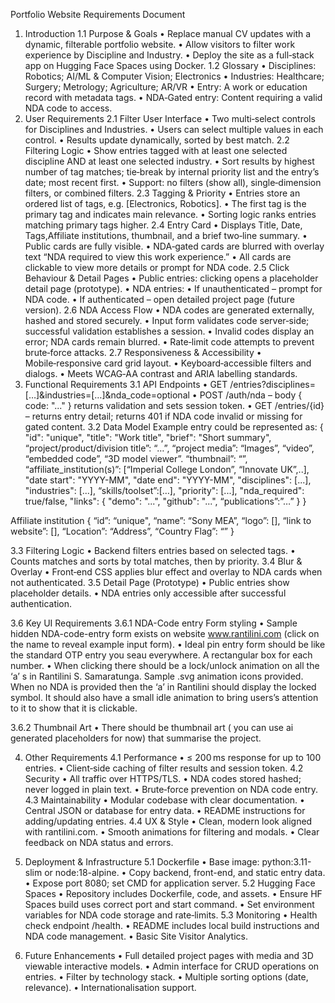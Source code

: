 Portfolio Website Requirements Document
1. Introduction
1.1 Purpose & Goals
•	Replace manual CV updates with a dynamic, filterable portfolio website.
•	Allow visitors to filter work experience by Discipline and Industry.
•	Deploy the site as a full‑stack app on Hugging Face Spaces using Docker.
1.2 Glossary
•	Disciplines: Robotics; AI/ML & Computer Vision; Electronics
•	Industries: Healthcare; Surgery; Metrology; Agriculture; AR/VR
•	Entry: A work or education record with metadata tags.
•	NDA‑Gated entry: Content requiring a valid NDA code to access.
2. User Requirements
2.1 Filter User Interface
•	Two multi‑select controls for Disciplines and Industries.
•	Users can select multiple values in each control.
•	Results update dynamically, sorted by best match.
2.2 Filtering Logic
•	Show entries tagged with at least one selected discipline AND at least one selected industry.
•	Sort results by highest number of tag matches; tie‑break by internal priority list and the entry’s date; most recent first.
•	Support: no filters (show all), single‑dimension filters, or combined filters.
2.3 Tagging & Priority
•	Entries store an ordered list of tags, e.g. [Electronics, Robotics].
•	The first tag is the primary tag and indicates main relevance.
•	Sorting logic ranks entries matching primary tags higher.
2.4 Entry Card
•	Displays Title, Date, Tags,Affiliate institutions, thumbnail, and a brief two‑line summary.
•	Public cards are fully visible.
•	NDA‑gated cards are blurred with overlay text “NDA required to view this work experience.”
•	All cards are clickable to view more details or prompt for NDA code.
2.5 Click Behaviour & Detail Pages
•	Public entries: clicking opens a placeholder detail page (prototype).
•	NDA entries:
•	 If unauthenticated – prompt for NDA code.
•	 If authenticated – open detailed project page (future version).
2.6 NDA Access Flow
•	NDA codes are generated externally, hashed and stored securely.
•	Input form validates code server‑side; successful validation establishes a session.
•	Invalid codes display an error; NDA cards remain blurred.
•	Rate‑limit code attempts to prevent brute‑force attacks.
2.7 Responsiveness & Accessibility
•	Mobile‑responsive card grid layout.
•	Keyboard‑accessible filters and dialogs.
•	Meets WCAG‑AA contrast and ARIA labelling standards.
3. Functional Requirements
3.1 API Endpoints
•	GET /entries?disciplines=[…]&industries=[…]&nda_code=optional
•	POST /auth/nda  – body { code: "..." } returns validation and sets session token.
•	GET /entries/{id} – returns entry detail; returns 401 if NDA code invalid or missing for gated content.
3.2 Data Model
Example entry could be represented as:
{
  "id": "unique",
  "title": "Work title",
  "brief": "Short summary",
“project/product/division title”: “…”,
“project media”: “Images”, “video”, “embedded code”, “3D model viewer”.
“thumbnail”: “”, 
“affiliate_institution(s)”: [“Imperial College London”, “Innovate UK”,..],
  "date start": "YYYY-MM",
"date end": "YYYY-MM",
  "disciplines": [...],
  "industries": [...],
“skills/toolset”:[…],
  "priority": [...],
  "nda_required": true/false,
  "links": { "demo": "...", "github": "...", “publications”:”…” }
}

Affiliate institution
{
“id”: “unique",
“name”: “Sony MEA”,
“logo”: [],
“link to website”: [],
“Location”: “Address”,
“Country Flag”: “”
}

3.3 Filtering Logic
•	Backend filters entries based on selected tags.
•	Counts matches and sorts by total matches, then by priority.
3.4 Blur & Overlay
•	Front‑end CSS applies blur effect and overlay to NDA cards when not authenticated.
3.5 Detail Page (Prototype)
•	Public entries show placeholder details.
•	NDA entries only accessible after successful authentication.


3.6 Key UI Requirements
3.6.1 NDA-Code entry Form styling
•	Sample hidden NDA-code-entry  form exists on website www.rantilini.com (click on the name to reveal example input form).
•	Ideal pin entry form should be like the standard OTP entry you seau everywhere. A rectangular box for each number.
•	When clicking there should be a lock/unlock animation on all the  ‘a’ s in Rantilini S. Samaratunga.  Sample .svg animation icons provided. When no NDA is provided then the ‘a’ in Rantilini should display the locked symbol. It should also have a small idle animation to bring users’s attention to it to show that it is clickable.

3.6.2 Thumbnail Art
•	There should be thumbnail art ( you can use ai generated placeholders for now) that summarise the project.

4. Other  Requirements
4.1 Performance
•	≤ 200 ms response for up to 100 entries.
•	Client‑side caching of filter results and session token.
4.2 Security
•	All traffic over HTTPS/TLS.
•	NDA codes stored hashed; never logged in plain text.
•	Brute‑force prevention on NDA code entry.
4.3 Maintainability
•	Modular codebase with clear documentation.
•	Central JSON or database for entry data.
•	README instructions for adding/updating entries.
4.4 UX & Style
•	Clean, modern look aligned with rantilini.com.
•	Smooth animations for filtering and modals.
•	Clear feedback on NDA status and errors.

5. Deployment & Infrastructure
5.1 Dockerfile
•	Base image: python:3.11-slim or node:18-alpine.
•	Copy backend, front-end, and static entry data.
•	Expose port 8080; set CMD for application server.
5.2 Hugging Face Spaces
•	Repository includes Dockerfile, code, and assets.
•	Ensure HF Spaces build uses correct port and start command.
•	Set environment variables for NDA code storage and rate‑limits.
5.3 Monitoring
•	Health check endpoint /health.
•	README includes local build instructions and NDA code management.
•	Basic Site Visitor Analytics.
6. Future Enhancements
•	Full detailed project pages with media and 3D viewable interactive models.
•	Admin interface for CRUD operations on entries.
•	Filter by technology stack.
•	Multiple sorting options (date, relevance).
•	Internationalisation support.
